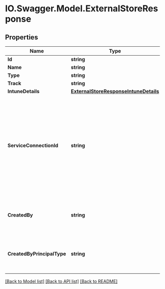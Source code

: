 # IO.Swagger.Model.ExternalStoreResponse
## Properties

Name | Type | Description | Notes
------------ | ------------- | ------------- | -------------
**Id** | **string** | Store id | [optional] 
**Name** | **string** | Store Name | [optional] 
**Type** | **string** | Store Type | [optional] 
**Track** | **string** | Store track | [optional] 
**IntuneDetails** | [**ExternalStoreResponseIntuneDetails**](ExternalStoreResponseIntuneDetails.md) |  | [optional] 
**ServiceConnectionId** | **string** | Id for the shared service connection. In case of Apple / GooglePlay stores, this connection will be used to connect to the Apple / Google stores in App Center. | [optional] 
**CreatedBy** | **string** | The ID of the principal that created the store. | [optional] 
**CreatedByPrincipalType** | **string** | The type of the principal that created the store. | [optional] 

[[Back to Model list]](../README.md#documentation-for-models) [[Back to API list]](../README.md#documentation-for-api-endpoints) [[Back to README]](../README.md)

